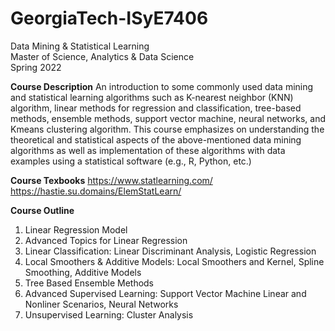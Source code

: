 # GeorgiaTech-ISyE7406
Data Mining &amp; Statistical Learning <br />
Master of Science, Analytics & Data Science <br />
Spring 2022 <br />

**Course Description**
An introduction to some commonly used data mining and statistical learning algorithms such as K-nearest neighbor (KNN) algorithm, linear methods for regression and classification, tree-based methods, ensemble methods, support vector machine, neural networks, and Kmeans clustering algorithm. This course emphasizes on understanding the theoretical and statistical aspects of the above-mentioned data mining algorithms as well as implementation of these algorithms with data examples using a statistical software (e.g., R, Python, etc.)

**Course Texbooks**
https://www.statlearning.com/ <br />
https://hastie.su.domains/ElemStatLearn/

**Course Outline**
1. Linear Regression Model
2. Advanced Topics for Linear Regression
3. Linear Classification: Linear Discriminant Analysis, Logistic Regression
4. Local Smoothers & Additive Models: Local Smoothers and Kernel, Spline Smoothing, Additive Models
5. Tree Based Ensemble Methods
6. Advanced Supervised Learning: Support Vector Machine Linear and Nonliner Scenarios, Neural Networks
7. Unsupervised Learning: Cluster Analysis
